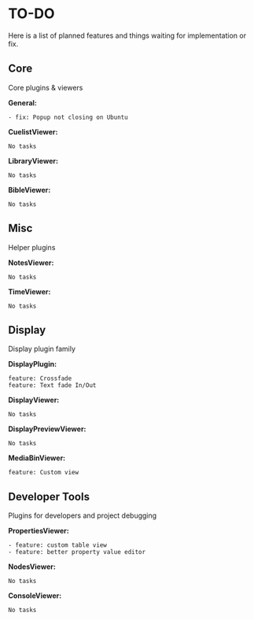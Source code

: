 # TO-DO

Here is a list of planned features and things waiting for implementation or fix.

## Core

Core plugins & viewers

**General:**

    - fix: Popup not closing on Ubuntu

**CuelistViewer:**

    No tasks
**LibraryViewer:**

    No tasks

**BibleViewer:**

    No tasks



## Misc

Helper plugins

**NotesViewer:**

    No tasks

**TimeViewer:**

    No tasks



## Display

Display plugin family

**DisplayPlugin:**

    feature: Crossfade
    feature: Text fade In/Out

**DisplayViewer:**

    No tasks

**DisplayPreviewViewer:**

    No tasks

**MediaBinViewer:**

    feature: Custom view


## Developer Tools

Plugins for developers and project debugging

**PropertiesViewer:**

    - feature: custom table view
    - feature: better property value editor

**NodesViewer:**

    No tasks

**ConsoleViewer:**

    No tasks
